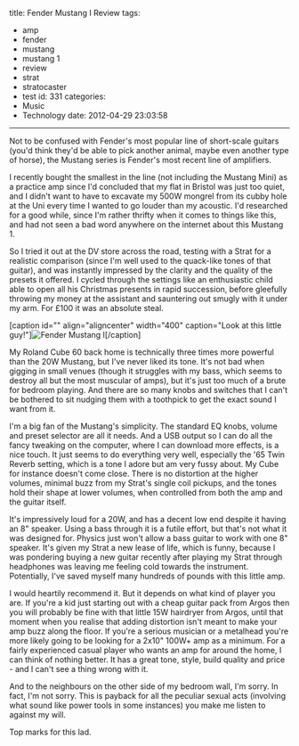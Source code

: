 title: Fender Mustang I Review
tags:
  - amp
  - fender
  - mustang
  - mustang 1
  - review
  - strat
  - stratocaster
  - test
id: 331
categories:
  - Music
  - Technology
date: 2012-04-29 23:03:58
---

Not to be confused with Fender's most popular line of short-scale guitars (you'd think they'd be able to pick another animal, maybe even another type of horse), the Mustang series is Fender's most recent line of amplifiers.

I recently bought the smallest in the line (not including the Mustang Mini) as a practice amp since I'd concluded that my flat in Bristol was just too quiet, and I didn't want to have to excavate my 500W mongrel from its cubby hole at the Uni every time I wanted to go louder than my acoustic. I'd researched for a good while, since I'm rather thrifty when it comes to things like this, and had not seen a bad word anywhere on the internet about this Mustang 1.

So I tried it out at the DV store across the road, testing with a Strat for a realistic comparison (since I'm well used to the quack-like tones of that guitar), and was instantly impressed by the clarity and the quality of the presets it offered. I cycled through the settings like an enthusiastic child able to open all his Christmas presents in rapid succession, before gleefully throwing my money at the assistant and sauntering out smugly with it under my arm. For £100 it was an absolute steal.

[caption id="" align="aligncenter" width="400" caption="Look at this little guy!"]![](http://jh47.com/img/mustang.jpg "Fender Mustang I")[/caption]

My Roland Cube 60 back home is technically three times more powerful than the 20W Mustang, but I've never liked its tone. It's not bad when gigging in small venues (though it struggles with my bass, which seems to destroy all but the most muscular of amps), but it's just too much of a brute for bedroom playing. And there are so many knobs and switches that I can't be bothered to sit nudging them with a toothpick to get the exact sound I want from it.

I'm a big fan of the Mustang's simplicity. The standard EQ knobs, volume and preset selector are all it needs. And a USB output so I can do all the fancy tweaking on the computer, where I can download more effects, is a nice touch. It just seems to do everything very well, especially the '65 Twin Reverb setting, which is a tone I adore but am very fussy about. My Cube for instance doesn't come close. There is no distortion at the higher volumes, minimal buzz from my Strat's single coil pickups, and the tones hold their shape at lower volumes, when controlled from both the amp and the guitar itself.

It's impressively loud for a 20W, and has a decent low end despite it having an 8" speaker. Using a bass through it is a futile effort, but that's not what it was designed for. Physics just won't allow a bass guitar to work with one 8" speaker. It's given my Strat a new lease of life, which is funny, because I was pondering buying a new guitar recently after playing my Strat through headphones was leaving me feeling cold towards the instrument. Potentially, I've saved myself many hundreds of pounds with this little amp.

I would heartily recommend it. But it depends on what kind of player you are. If you're a kid just starting out with a cheap guitar pack from Argos then you will probably be fine with that little 15W hairdryer from Argos, until that moment when you realise that adding distortion isn't meant to make your amp buzz along the floor. If you're a serious musician or a metalhead you're more likely going to be looking for a 2x10" 100W+ amp as a minimum. For a fairly experienced casual player who wants an amp for around the home, I can think of nothing better. It has a great tone, style, build quality and price - and I can't see a thing wrong with it.

And to the neighbours on the other side of my bedroom wall, I'm sorry. In fact, I'm not sorry. This is payback for all the peculiar sexual acts (involving what sound like power tools in some instances) you make me listen to against my will.

Top marks for this lad.